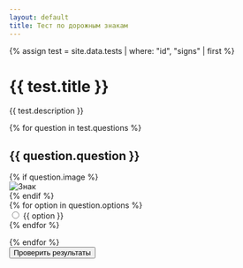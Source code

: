 ```yaml
---
layout: default
title: Тест по дорожным знакам
---
```


<div class="container pt-6 pb-6">
  {% assign test = site.data.tests | where: "id", "signs" | first %}
  
  <h1 class="mb-4 text-center">{{ test.title }}</h1>
  <p class="text-center mb-5">{{ test.description }}</p>

  <div class="quiz">
    {% for question in test.questions %}
      <div class="card p-3 mb-4" data-correct-answer="{{ question.answer | downcase | strip_newlines }}">
        <h2 class="h5">{{ question.question }}</h2>
        {% if question.image %}
          <div class="text-center my-3">
            <img src="{{ question.image | relative_url }}" alt="Знак" class="img-fluid" style="max-height:150px;">
          </div>
        {% endif %}
        <form>
          {% for option in question.options %}
            <div class="form-check">
              <input class="form-check-input" type="radio" name="question{{ forloop.parentloop.index }}" id="q{{ forloop.parentloop.index }}_{{ forloop.index0 }}">
              <label class="form-check-label" for="q{{ forloop.parentloop.index }}_{{ forloop.index0 }}">
                {{ option }}
              </label>
            </div>
          {% endfor %}
        </form>
      </div>
    {% endfor %}
    <div class="text-center">
      <button class="button button-primary mt-4">Проверить результаты</button>
    </div>
  </div>
</div>


<script>
document.addEventListener('DOMContentLoaded', function() {
  const checkButton = document.querySelector('.button-primary');
  checkButton.addEventListener('click', function() {
    let totalQuestions = document.querySelectorAll('.quiz .card').length;
    let correctAnswers = 0;

    document.querySelectorAll('.quiz .card').forEach((card, index) => {
      const selected = card.querySelector('input[type="radio"]:checked');
      const correctAnswer = card.getAttribute('data-correct-answer'); // Correct answer from data-* attribute
      console.log(correctAnswer);
      console.log(selected);

      if (selected) {
        const selectedLabel = selected.nextElementSibling.textContent.trim().toLowerCase(); // Convert to lowercase to avoid case mismatches
        if (selectedLabel === correctAnswer) {
          correctAnswers++;
          selected.closest('.form-check').classList.add('text-success');
        } else {
          selected.closest('.form-check').classList.add('text-danger');
        }

        // Highlight correct answer
        card.querySelectorAll('label').forEach(label => {
          if (label.textContent.trim().toLowerCase() === correctAnswer) {
            label.closest('.form-check').classList.add('text-success');
          }
        });
      }
    });

    alert(`Ваш результат: ${correctAnswers} из ${totalQuestions}`);
  });
});


</script>
